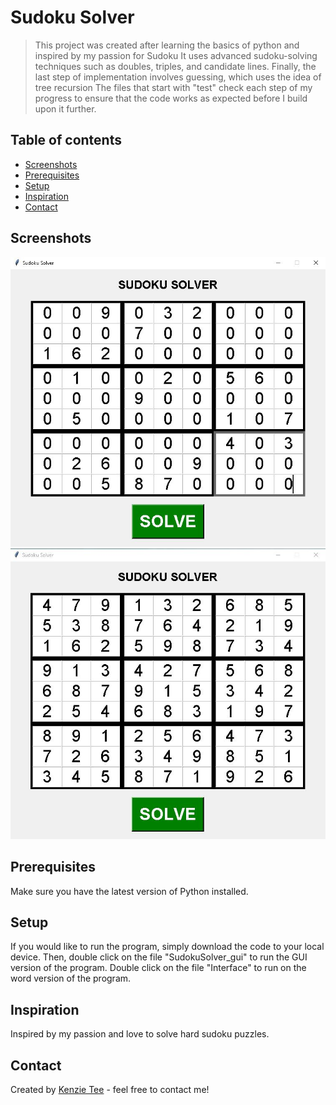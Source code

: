 # Sudoku Solver
> This project was created after learning the basics of python and inspired by my passion for Sudoku 
It uses advanced sudoku-solving techniques such as doubles, triples, and candidate lines. 
Finally, the last step of implementation involves guessing, which uses the idea of tree recursion 
The files that start with "test" check each step of my progress to ensure that the code works as expected before I build upon it further.

## Table of contents
* [Screenshots](#screenshots)
* [Prerequisites](#prerequisites)
* [Setup](#setup)
* [Inspiration](#inspiration)
* [Contact](#contact)

## Screenshots
![Screenshot1](./Screenshots/screenshot1.JPG)
![Screenshot2](./Screenshots/screenshot2.JPG)

## Prerequisites
Make sure you have the latest version of Python installed.

## Setup
If you would like to run the program, simply download the code to your local device. 
Then, double click on the file "SudokuSolver_gui" to run the GUI version of the program. Double click on the file "Interface" to run on the word version of the program. 

## Inspiration
Inspired by my passion and love to solve hard sudoku puzzles. 

## Contact
Created by [Kenzie Tee](https://www.linkedin.com/in/kenzie-tee-1276701b2/) - feel free to contact me!

